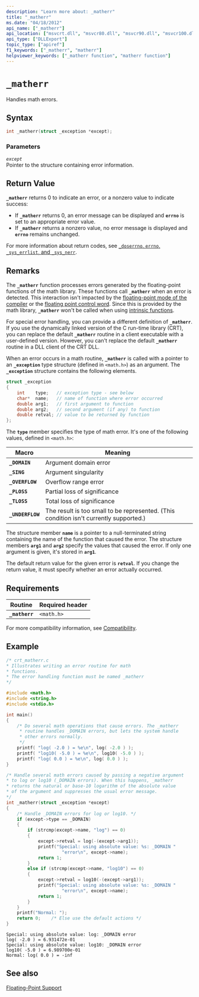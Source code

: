 ```yaml
---
description: "Learn more about: _matherr"
title: "_matherr"
ms.date: "04/18/2012"
api_name: ["_matherr"]
api_location: ["msvcrt.dll", "msvcr80.dll", "msvcr90.dll", "msvcr100.dll", "msvcr100_clr0400.dll", "msvcr110.dll", "msvcr110_clr0400.dll", "msvcr120.dll", "msvcr120_clr0400.dll", "ucrtbase.dll"]
api_type: ["DLLExport"]
topic_type: ["apiref"]
f1_keywords: ["_matherr", "matherr"]
helpviewer_keywords: ["_matherr function", "matherr function"]
---
```

# `_matherr`

Handles math errors.

## Syntax

```C
int _matherr(struct _exception *except);
```

### Parameters

*`except`*\
Pointer to the structure containing error information.

## Return Value

**`_matherr`** returns 0 to indicate an error, or a nonzero value to indicate success:
- If **`_matherr`** returns 0, an error message can be displayed and **`errno`** is set to an appropriate error value.
- If **`_matherr`** returns a nonzero value, no error message is displayed and **`errno`** remains unchanged.

For more information about return codes, see [`_doserrno`, `errno`, `_sys_errlist`, and `_sys_nerr`](../../c-runtime-library/errno-doserrno-sys-errlist-and-sys-nerr.md).

## Remarks

The **`_matherr`** function processes errors generated by the floating-point functions of the math library. These functions call **`_matherr`** when an error is detected. This interaction isn't impacted by the [floating-point mode of the compiler](../../build/reference/fp-specify-floating-point-behavior.md) or the [floating point control word](../../c-runtime-library/reference/control87-controlfp-control87-2.md). Since this is provided by the math library, **`_matherr`** won't be called when using [intrinsic functions](../../intrinsics/compiler-intrinsics.md).

For special error handling, you can provide a different definition of **`_matherr`**. If you use the dynamically linked version of the C run-time library (CRT), you can replace the default **`_matherr`** routine in a client executable with a user-defined version. However, you can't replace the default **`_matherr`** routine in a DLL client of the CRT DLL.

When an error occurs in a math routine, **`_matherr`** is called with a pointer to an **`_exception`** type structure (defined in `<math.h>`) as an argument. The **`_exception`** structure contains the following elements.

```C
struct _exception
{
    int    type;   // exception type - see below
    char*  name;   // name of function where error occurred
    double arg1;   // first argument to function
    double arg2;   // second argument (if any) to function
    double retval; // value to be returned by function
};
```

The **`type`** member specifies the type of math error. It's one of the following values, defined in `<math.h>`:

|Macro|Meaning|
|-|-|
| **`_DOMAIN`** | Argument domain error |
| **`_SING`** | Argument singularity |
| **`_OVERFLOW`** | Overflow range error |
| **`_PLOSS`** | Partial loss of significance |
| **`_TLOSS`** | Total loss of significance |
| **`_UNDERFLOW`** | The result is too small to be represented. (This condition isn't currently supported.) |

The structure member **`name`** is a pointer to a null-terminated string containing the name of the function that caused the error. The structure members **`arg1`** and **`arg2`** specify the values that caused the error. If only one argument is given, it's stored in **`arg1`**.

The default return value for the given error is **`retval`**. If you change the return value, it must specify whether an error actually occurred.

## Requirements

|Routine|Required header|
|-------------|---------------------|
|**`_matherr`**|`<math.h>`|

For more compatibility information, see [Compatibility](../../c-runtime-library/compatibility.md).

## Example

```C
/* crt_matherr.c
* Illustrates writing an error routine for math
* functions. 
* The error handling function must be named _matherr
*/

#include <math.h>
#include <string.h>
#include <stdio.h>

int main()
{
    /* Do several math operations that cause errors. The _matherr
     * routine handles _DOMAIN errors, but lets the system handle
     * other errors normally.
     */
    printf( "log( -2.0 ) = %e\n", log( -2.0 ) );
    printf( "log10( -5.0 ) = %e\n", log10( -5.0 ) );
    printf( "log( 0.0 ) = %e\n", log( 0.0 ) );
}

/* Handle several math errors caused by passing a negative argument
* to log or log10 (_DOMAIN errors). When this happens, _matherr
* returns the natural or base-10 logarithm of the absolute value
* of the argument and suppresses the usual error message.
*/
int _matherr(struct _exception *except)
{
    /* Handle _DOMAIN errors for log or log10. */
    if (except->type == _DOMAIN)
    {
        if (strcmp(except->name, "log") == 0)
        {
            except->retval = log(-(except->arg1));
            printf("Special: using absolute value: %s: _DOMAIN "
                     "error\n", except->name);
            return 1;
        }
        else if (strcmp(except->name, "log10") == 0)
        {
            except->retval = log10(-(except->arg1));
            printf("Special: using absolute value: %s: _DOMAIN "
                     "error\n", except->name);
            return 1;
        }
    }
    printf("Normal: ");
    return 0;    /* Else use the default actions */
}
```

```Output
Special: using absolute value: log: _DOMAIN error
log( -2.0 ) = 6.931472e-01
Special: using absolute value: log10: _DOMAIN error
log10( -5.0 ) = 6.989700e-01
Normal: log( 0.0 ) = -inf
```

## See also

[Floating-Point Support](../../c-runtime-library/floating-point-support.md)
